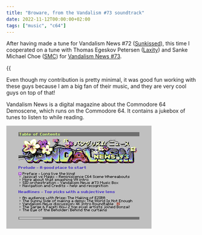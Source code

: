 ```yaml
---
title: "Broware, from the Vandalism #73 soundtrack"
date: 2022-11-12T00:00:00+02:00
tags: ["music", "c64"]
---
```


After having made a tune for Vandalism News #72 ([Sunkissed](/posts/sunkissed)),
this time I cooperated on a tune with Thomas Egeskov Petersen
([Laxity](https://csdb.dk/scener/?id=677)) and Sanke Michael Choe
([SMC](https://csdb.dk/scener/?id=1283)) for [Vandalism News
#73](https://csdb.dk/release/?id=225729).

{{<audio src="/posts/broware/broware.mp3" caption="Broware, by Laxity, Youth and SMC" >}}

Even though my contribution is pretty minimal, it was good fun working with
these guys because I am a big fan of their music, and they are very cool guys on
top of that! 

Vandalism News is a digital magazine about the Commodore 64 Demoscene, which
runs on the Commodore 64. It contains a jukebox of tunes to listen to while
reading.

![](vandalism73-menu.gif)



